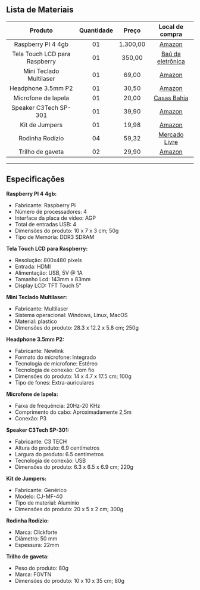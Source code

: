 ## Lista de Materiais

Produto | Quantidade | Preço | Local de compra
:-----: | :-----: | :-----: | :-----:
Raspberry PI 4 4gb | 01 | 1.300,00 | [Amazon](https://www.amazon.com.br/Raspberry-Pi-Computer-Model-RAM/dp/B07TC2BK1X/ref=asc_df_B07TC2BK1X/?tag=googleshopp00-20&linkCode=df0&hvadid=379714766595&hvpos=&hvnetw=g&hvrand=11063959695783500838&hvpone=&hvptwo=&hvqmt=&hvdev=c&hvdvcmdl=&hvlocint=&hvlocphy=1001729&hvtargid=pla-818643320764&psc=1) |
Tela Touch LCD para Raspberry | 01 | 350,00 | [Baú da eletrônica](https://www.baudaeletronica.com.br/display-lcd-tft-touch-5-raspberry-pi.html) |
Mini Teclado Multilaser | 01 | 69,00 | [Amazon](https://www.amazon.com.br/Multilaser-TC153-Teclado-Comfort-Preto/dp/B074WGMF1Q/ref=asc_df_B074WGMF1Q/?tag=googleshopp00-20&linkCode=df0&hvadid=379713309507&hvpos=&hvnetw=g&hvrand=9776396848694902944&hvpone=&hvptwo=&hvqmt=&hvdev=c&hvdvcmdl=&hvlocint=&hvlocphy=1001729&hvtargid=pla-811347645313&th=1) |
Headphone 3.5mm P2 | 01 | 30,50 | [Amazon](https://www.amazon.com.br/Fone-Ouvido-Headset-Hs302-Newlink/dp/B0754CLHP1/ref=d_pd_sbs_sccl_2_7/131-0797966-0324922?pd_rd_w=Pnga2&content-id=amzn1.sym.d5ffa5eb-c14b-4098-a3c1-e33e4cc20b5c&pf_rd_p=d5ffa5eb-c14b-4098-a3c1-e33e4cc20b5c&pf_rd_r=SN12B4CAGKC4JB3RJ871&pd_rd_wg=meI0n&pd_rd_r=58a7fc36-860e-4bea-b1e2-35daff6e8c7a&pd_rd_i=B0754CLHP1&psc=1) |
Microfone de lapela | 01 | 20,00 | [Casas Bahia](https://www.casasbahia.com.br/microfone-de-lapela-celular-smartphone-profissional-stereo-1505842478/p/1505842478?utm_medium=Cpc&utm_source=google_freelisting&IdSku=1505842478&idLojista=12231&tipoLojista=3P) |
Speaker C3Tech SP-301 | 01 | 39,90 | [Amazon](https://www.amazon.com.br/Speaker-SP-301BK-C3TECH-Altos-Falantes-Computador/dp/B075XH82V8) |
Kit de Jumpers | 01 | 19,98 | [Amazon](https://www.amazon.com.br/Cabinho-Jumper-Macho-Unidades-Protoboard/dp/B09QCJ9P79/ref=asc_df_B09QCJ9P79/?tag=googleshopp00-20&linkCode=df0&hvadid=379738801152&hvpos=&hvnetw=g&hvrand=15412667090974180204&hvpone=&hvptwo=&hvqmt=&hvdev=c&hvdvcmdl=&hvlocint=&hvlocphy=1001729&hvtargid=pla-1659572705882&psc=1) |
Rodinha Rodízio | 04 | 59,32 | [Mercado Livre](https://produto.mercadolivre.com.br/MLB-2022154076-4-rodinha-rodizio-roda-reforcada-moveis-pesados-50mm-400kg-_JM?matt_tool=81686442&matt_word=&matt_source=google&matt_campaign_id=14302215513&matt_ad_group_id=134553699108&matt_match_type=&matt_network=g&matt_device=c&matt_creative=539425477675&matt_keyword=&matt_ad_position=&matt_ad_type=pla&matt_merchant_id=313125094&matt_product_id=MLB2022154076&matt_product_partition_id=1800928019913&matt_target_id=aud-1454065850347:pla-1800928019913&gclid=CjwKCAiAuOieBhAIEiwAgjCvcvx6XhjwMeOpjXPEXwEj1_Xw8eaOlmfPnSbLsYChLuAd-1PGg41bIhoC10MQAvD_BwE)
Trilho de gaveta | 02 | 29,90 | [Amazon](https://www.amazon.com.br/Corredi%C3%A7a-Telesc%C3%B3pica-Trilho-350mm-Gaveta/dp/B0949MBTKJ/ref=asc_df_B0949MBTKJ/?tag=googleshopp00-20&linkCode=df0&hvadid=389669530050&hvpos=&hvnetw=g&hvrand=17152566601696268179&hvpone=&hvptwo=&hvqmt=&hvdev=c&hvdvcmdl=&hvlocint=&hvlocphy=9100340&hvtargid=pla-1656367079017&psc=1)

***

## Especificações

**Raspberry PI 4 4gb:**
- Fabricante: Raspberry Pi
- Número de processadores: 4
- Interface da placa de vídeo: AGP
- Total de entradas USB: 4
- Dimensões do produto: 10 x 7 x 3 cm; 50g
- Tipo de Memória: DDR3 SDRAM

**Tela Touch LCD para Raspberry:**
- Resolução: 800x480 pixels
- Entrada: HDMI
- Alimentação: USB, 5V @ 1A
- Tamanho Lcd: 143mm x 83mm
- Display LCD: TFT Touch 5"

**Mini Teclado Multilaser:**
- Fabricante: Multilaser
- Sistema operacional: Windows, Linux, MacOS
- Material: plastico
- Dimensões do produto: 28.3 x 12.2 x 5.8 cm; 250g

**Headphone 3.5mm P2:**
- Fabricante: Newlink
- Formato do microfone: Integrado
- Tecnologia de microfone: Estéreo
- Tecnologia de conexão: Com fio
- Dimensões do produto: 14 x 4.7 x 17.5 cm; 100g
- Tipo de fones: Extra-auriculares

**Microfone de lapela:**
- Faixa de frequência: 20Hz-20 KHz
- Comprimento do cabo: Aproximadamente 2,5m
- Conexão: P3

**Speaker C3Tech SP-301:**
- Fabricante: C3 TECH
- Altura do produto: 6.9 centímetros
- Largura do produto: 6.5 centímetros
- Tecnologia de conexão: USB
- Dimensões do produto: 6.3 x 6.5 x 6.9 cm; 220g

**Kit de Jumpers:**
- Fabricante: Genérico
- Modelo: CJ-MF-40
- Tipo de material: Alumínio
- Dimensões do produto: 20 x 5 x 2 cm; 300g

**Rodinha Rodízio:**
- Marca: Clickforte
- Diâmetro: 50 mm
- Espessura: 22mm

**Trilho de gaveta:**
- Peso do produto: 80g
- Marca: FGVTN
- Dimensões do produto: 10 x 10 x 35 cm; 80g